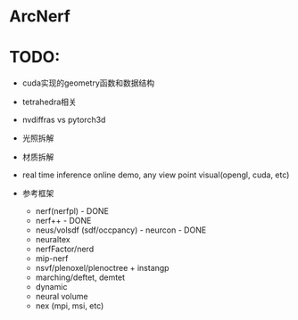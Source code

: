 # ArcNerf


# TODO:
- cuda实现的geometry函数和数据结构
- tetrahedra相关
- nvdiffras vs pytorch3d

- 光照拆解
- 材质拆解

- real time inference online demo, any view point visual(opengl, cuda, etc)

- 参考框架
  - nerf(nerfpl) - DONE
  - nerf++ - DONE
  - neus/volsdf (sdf/occpancy) - neurcon - DONE
  - neuraltex
  - nerfFactor/nerd
  - mip-nerf
  - nsvf/plenoxel/plenoctree + instangp
  - marching/deftet, demtet
  - dynamic
  - neural volume
  - nex (mpi, msi, etc)

